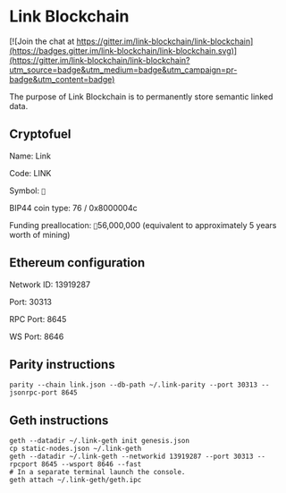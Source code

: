 # Link Blockchain

[![Join the chat at https://gitter.im/link-blockchain/link-blockchain](https://badges.gitter.im/link-blockchain/link-blockchain.svg)](https://gitter.im/link-blockchain/link-blockchain?utm_source=badge&utm_medium=badge&utm_campaign=pr-badge&utm_content=badge)

The purpose of Link Blockchain is to permanently store semantic linked data.

## Cryptofuel

Name: Link

Code: LINK

Symbol: `🔗`

BIP44 coin type: 76 / 0x8000004c

Funding preallocation: `🔗`56,000,000 (equivalent to approximately 5 years worth of mining)

## Ethereum configuration

Network ID: 13919287

Port: 30313

RPC Port: 8645

WS Port: 8646

## Parity instructions

    parity --chain link.json --db-path ~/.link-parity --port 30313 --jsonrpc-port 8645

## Geth instructions

    geth --datadir ~/.link-geth init genesis.json
    cp static-nodes.json ~/.link-geth
    geth --datadir ~/.link-geth --networkid 13919287 --port 30313 --rpcport 8645 --wsport 8646 --fast
    # In a separate terminal launch the console.
    geth attach ~/.link-geth/geth.ipc
